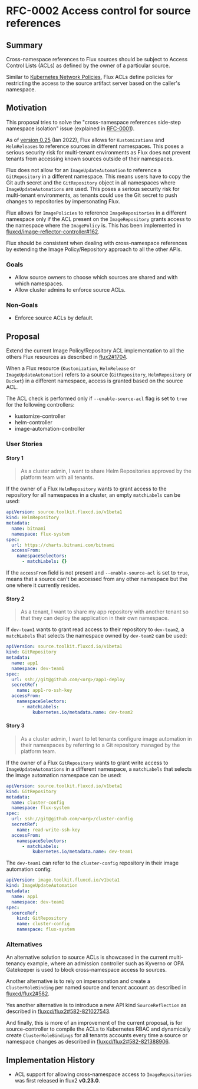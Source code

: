 # RFC-0002 Access control for source references

## Summary

Cross-namespace references to Flux sources should be subject to
Access Control Lists (ACLs) as defined by the owner of a particular source.

Similar to [Kubernetes Network Policies](https://kubernetes.io/docs/concepts/services-networking/network-policies/),
Flux ACLs define policies for restricting the access to the source artifact server based on the
caller's namespace.

## Motivation

This proposal tries to solve the "cross-namespace references side-step namespace isolation" issue (explained in
[RFC-0001](https://github.com/fluxcd/flux2/tree/main/rfcs/0001-authorization#cross-namespace-references-side-step-namespace-isolation)).

As of [version 0.25](https://github.com/fluxcd/flux2/releases/tag/v0.25.0) (Ian 2022),
Flux allows for `Kustomizations` and `HelmReleases` to reference sources in different namespaces.
This poses a serious security risk for multi-tenant environments as Flux does not prevent tenants from accessing
known sources outside of their namespaces.

Flux does not allow for an `ImageUpdateAutomation` to reference a `GitRepository` in a different namespace.
This means users have to copy the Git auth secret and the `GitRepository` object in all namespaces
where `ImageUpdateAutomations` are used. This poses a serious security risk for multi-tenant environments,
as tenants could use the Git secret to push changes to repositories by impersonating Flux.

Flux allows for `ImagePolicies` to reference `ImageRepositories` in a different namespace only 
if the ACL present on the `ImageRepository` grants access to the namespace where the `ImagePolicy` is.
This has been implemented in
[fluxcd/image-reflector-controller#162](https://github.com/fluxcd/image-reflector-controller/pull/162).

Flux should be consistent when dealing with cross-namespace references by extending the
Image Policy/Repository approach to all the other APIs.

### Goals

- Allow source owners to choose which sources are shared and with which namespaces.
- Allow cluster admins to enforce source ACLs.

### Non-Goals

- Enforce source ACLs by default. 

## Proposal

Extend the current Image Policy/Repository ACL implementation to all the others Flux resources
as described in [flux2#1704](https://github.com/fluxcd/flux2/issues/1704).

When a Flux resource (`Kustomization`, `HelmRelease` or `ImageUpdateAutomation`)
refers to a source (`GitRepository`, `HelmRepository` or `Bucket`) in a different namespace,
access is granted based on the source ACL.

The ACL check is performed only if `--enable-source-acl` flag is set to `true` for the following controllers:

- kustomize-controller
- helm-controller
- image-automation-controller

### User Stories

#### Story 1

> As a cluster admin, I want to share Helm Repositories approved by the platform team with all tenants.

If the owner of a Flux `HelmRepository` wants to grant access to the repository for all namespaces in a cluster,
an empty `matchLabels` can be used:

```yaml
apiVersion: source.toolkit.fluxcd.io/v1beta1
kind: HelmRepository
metadata:
  name: bitnami
  namespace: flux-system
spec:
  url: https://charts.bitnami.com/bitnami
  accessFrom:
    namespaceSelectors:
      - matchLabels: {}
```

If the `accessFrom` field is not present and `--enable-source-acl` is set to `true`,
means that a source can't be accessed from any other namespace but the one where it currently resides.

#### Story 2

> As a tenant, I want to share my app repository with another tenant
> so that they can deploy the application in their own namespace.

If `dev-team1` wants to grant read access to their repository to `dev-team2`,
a `matchLabels` that selects the namespace owned by `dev-team2` can be used:

```yaml
apiVersion: source.toolkit.fluxcd.io/v1beta1
kind: GitRepository
metadata:
  name: app1
  namespace: dev-team1
spec:
  url: ssh://git@github.com/<org>/app1-deploy
  secretRef:
    name: app1-ro-ssh-key
  accessFrom:
    namespaceSelectors:
      - matchLabels:
          kubernetes.io/metadata.name: dev-team2
```

#### Story 3

> As a cluster admin, I want to let tenants configure image automation in their namespaces by
> referring to a Git repository managed by the platform team.

If the owner of a Flux `GitRepository` wants to grant write access to `ImageUpdateAutomations` in a different namespace,
a `matchLabels` that selects the image automation namespace can be used:

```yaml
apiVersion: source.toolkit.fluxcd.io/v1beta1
kind: GitRepository
metadata:
  name: cluster-config
  namespace: flux-system
spec:
  url: ssh://git@github.com/<org>/cluster-config
  secretRef:
    name: read-write-ssh-key
  accessFrom:
    namespaceSelectors:
      - matchLabels:
          kubernetes.io/metadata.name: dev-team1
```

The `dev-team1` can refer to the `cluster-config` repository in their image automation config:

```yaml
apiVersion: image.toolkit.fluxcd.io/v1beta1
kind: ImageUpdateAutomation
metadata:
  name: app1
  namespace: dev-team1
spec:
  sourceRef:
    kind: GitRepository
    name: cluster-config
    namespace: flux-system
```

### Alternatives

An alternative solution to source ACLs is showcased in the current multi-tenancy example, where an
admission controller such as Kyverno or OPA Gatekeeper is used to block cross-namespace access to sources.

Another alternative is to rely on impersonation and create a `ClusterRoleBinding` per named source and tenant account
as described in [fluxcd/flux2#582](https://github.com/fluxcd/flux2/pull/582). 

Yes another alternative is to introduce a new API kind `SourceReflection` as described in
[fluxcd/flux2#582-821027543](https://github.com/fluxcd/flux2/pull/582#issuecomment-821027543).

And finally, this is more of an improvement of the current proposal, is for source-controller to compile the ACLs
to Kubernetes RBAC and dynamically create `ClusterRoleBindings` for all tenants accounts
every time a source or namespace changes as described in
[fluxcd/flux2#582-821388906](https://github.com/fluxcd/flux2/pull/582#issuecomment-821388906).

## Implementation History

- ACL support for allowing cross-namespace access to `ImageRepositories` was first released in flux2 **v0.23.0**.
